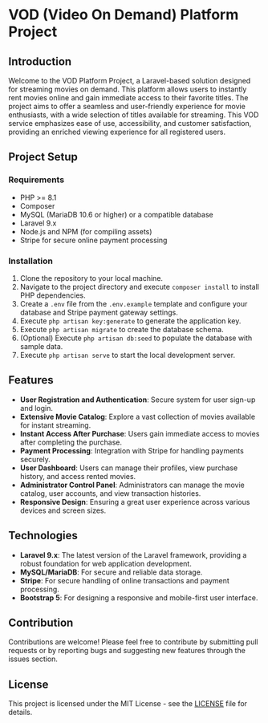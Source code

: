 # VOD (Video On Demand) Platform Project

## Introduction
Welcome to the VOD Platform Project, a Laravel-based solution designed for streaming movies on demand. This platform allows users to instantly rent movies online and gain immediate access to their favorite titles. The project aims to offer a seamless and user-friendly experience for movie enthusiasts, with a wide selection of titles available for streaming. This VOD service emphasizes ease of use, accessibility, and customer satisfaction, providing an enriched viewing experience for all registered users.

## Project Setup

### Requirements
- PHP >= 8.1
- Composer
- MySQL (MariaDB 10.6 or higher) or a compatible database
- Laravel 9.x
- Node.js and NPM (for compiling assets)
- Stripe for secure online payment processing

### Installation
1. Clone the repository to your local machine.
2. Navigate to the project directory and execute `composer install` to install PHP dependencies.
3. Create a `.env` file from the `.env.example` template and configure your database and Stripe payment gateway settings.
4. Execute `php artisan key:generate` to generate the application key.
5. Execute `php artisan migrate` to create the database schema.
6. (Optional) Execute `php artisan db:seed` to populate the database with sample data.
7. Execute `php artisan serve` to start the local development server.

## Features
- **User Registration and Authentication**: Secure system for user sign-up and login.
- **Extensive Movie Catalog**: Explore a vast collection of movies available for instant streaming.
- **Instant Access After Purchase**: Users gain immediate access to movies after completing the purchase.
- **Payment Processing**: Integration with Stripe for handling payments securely.
- **User Dashboard**: Users can manage their profiles, view purchase history, and access rented movies.
- **Administrator Control Panel**: Administrators can manage the movie catalog, user accounts, and view transaction histories.
- **Responsive Design**: Ensuring a great user experience across various devices and screen sizes.

## Technologies
- **Laravel 9.x**: The latest version of the Laravel framework, providing a robust foundation for web application development.
- **MySQL/MariaDB**: For secure and reliable data storage.
- **Stripe**: For secure handling of online transactions and payment processing.
- **Bootstrap 5**: For designing a responsive and mobile-first user interface.

## Contribution
Contributions are welcome! Please feel free to contribute by submitting pull requests or by reporting bugs and suggesting new features through the issues section.

## License
This project is licensed under the MIT License - see the [LICENSE](https://github.com/dawidolko/Laravel-Project-RentalVOD/blob/main/LICENSE) file for details.
